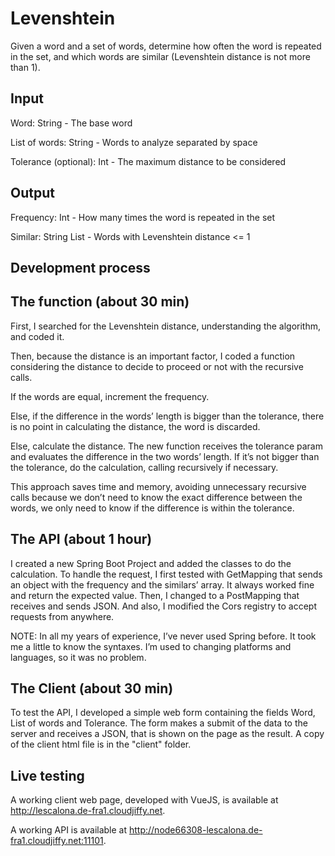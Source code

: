 # Levenshtein
Given a word and a set of words, determine how often the word is repeated in the set, and which words are similar (Levenshtein distance is not more than 1).

Input
-----
Word: String - The base word

List of words: String - Words to analyze separated by space

Tolerance (optional): Int - The maximum distance to be considered 

Output
------
Frequency: Int - How many times the word is repeated in the set

Similar: String List - Words with Levenshtein distance <= 1

Development process
-------------------
The function (about 30 min)
------------
First, I searched for the Levenshtein distance, understanding the algorithm, and coded it. 

Then, because the distance is an important factor, I coded a function considering the distance to decide to proceed or not with the recursive calls.

If the words are equal, increment the frequency.

Else, if the difference in the words’ length is bigger than the tolerance, there is no point in calculating the distance, the word is discarded.

Else, calculate the distance. The new function receives the tolerance param and evaluates the difference in the two words’ length. If it’s not bigger than the tolerance, do the calculation, calling recursively if necessary. 

This approach saves time and memory, avoiding unnecessary recursive calls because we don’t need to know the exact difference between the words, we only need to know if the difference is within the tolerance.

The API (about 1 hour)
-------
I created a new Spring Boot Project and added the classes to do the calculation.
To handle the request, I first tested with GetMapping that sends an object with the frequency and the similars’ array. It always worked fine and return the expected value. 
Then, I changed to a PostMapping that receives and sends JSON. And also, I modified the Cors registry to accept requests from anywhere.

NOTE: In all my years of experience, I’ve never used Spring before. It took me a little to know the syntaxes. I’m used to changing platforms and languages, so it was no problem.

The Client (about 30 min) 
----------
To test the API, I developed a simple web form containing the fields Word, List of words and Tolerance. The form makes a submit of the data to the server and receives a JSON, that is shown on the page as the result.
A copy of the client html file is in the "client" folder.

Live testing
------------
A working client web page, developed with VueJS, is available at http://lescalona.de-fra1.cloudjiffy.net.

A working API is available at http://node66308-lescalona.de-fra1.cloudjiffy.net:11101.
